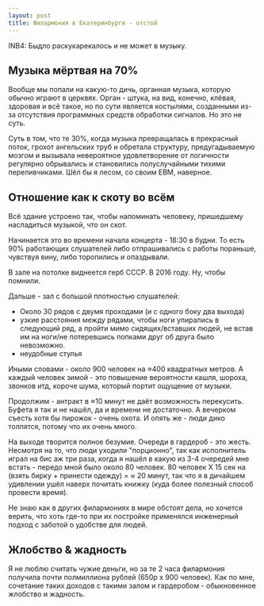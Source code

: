 ```yaml
---
layout: post
title: Филармония в Екатеринбурге - отстой
---
```


INB4: Быдло раскукарекалось и не может в музыку.

## Музыка мёртвая на 70%

Вообще мы попали на какую-то дичь, органная музыка, которую обычно играют в церквях. Орган - штука, на вид, конечно, клёвая, здоровая и всё такое, но по сути является костылями, созданными из-за отсутствия программных средств обработки сигналов. Но это не суть.

Суть в том, что те 30%, когда музыка превращалась в прекрасный поток, грохот ангельских труб и обретала структуру, предугадываемую мозгом и вызывала невероятное удовлетворение от логичности регулярно обрывались и становились полуслучайными тихими переливчиками. Шёл бы я лесом, со своим EBM, наверное.

## Отношение как к скоту во всём

Всё здание устроено так, чтобы напоминать человеку, пришедшему насладиться музыкой, что он скот.

Начинается это во времени начала концерта - 18:30 в будни. То есть 90% работающих слушателей либо отпрашивались с работы пораньше, чувствуя вину, либо торопились и опаздывали.

В зале на потолке виднеется герб СССР. В 2016 году. Ну, чтобы помнили.

Дальше - зал с большой плотностью слушателей:

- Около 30 рядов с двумя проходами (и с одного боку два выхода)
- узкие расстояния между рядами, чтобы ноги упирались в следующий ряд, а пройти мимо сидящих/вставших людей, не встав им на ноги/не потеревшись попками друг об друга было невозможно.
- неудобные стулья

Иными словами - около 900 человек на ≈400 квадратных метров. А каждый человек зимой - это повышение вероятности кашля, шороха, звонков итд, короче шума, который портит ощущение от музыки.

Продолжим - антракт в ≈10 минут не даёт возможность перекусить. Буфета я так и не нашёл, да и времени не достаточно. А вечерком съесть хотя бы пирожок - очень охота. И опять же - люди дико толпятся, потому что их очень много.

На выходе творится полное безумие. Очереди в гардероб - это жесть. Несмотря на то, что люди уходили "порционно", так как исполнитель играл на бис аж три раза, когда я нашёл в какую из 3-4 очередей мне встать - передо мной было около 80 человек. 80 человек X 15 сек на (взять бирку + принести одежду) = ≈ 20 минут, так что я в дичайшем удивлении ушёл наверх почитать книжку (куда более полезный способ провести время).

Не знаю как в других филармониях в мире обстоят дела, но хочется верить, что хоть где-то при их постройке применялся инженерный подход с заботой о удобстве для людей.

## Жлобство & жадность

Я не люблю считать чужие деньги, но за те 2 часа филармония получила почти полмиллиона рублей (650р x 900 человек). Как по мне, сочетание таких доходов с такими залом и гардеробом - обыкновенное жлобство и жадность.
